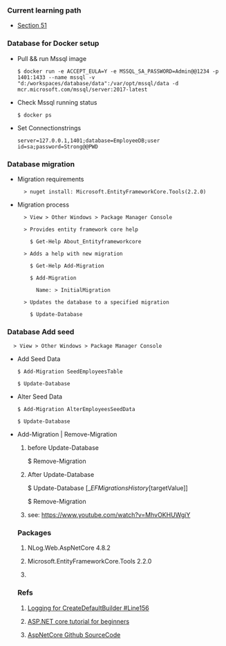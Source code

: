 ### Current learning path

* [Section 51](https://www.youtube.com/watch?v=qDUS8ocavBU)

### Database for Docker setup

- Pull && run Mssql image

      $ docker run -e ACCEPT_EULA=Y -e MSSQL_SA_PASSWORD=Admin@@1234 -p 1401:1433 --name mssql -v "d:/workspaces/database/data":/var/opt/mssql/data -d mcr.microsoft.com/mssql/server:2017-latest

- Check Mssql running status

      $ docker ps

- Set Connectionstrings

      server=127.0.0.1,1401;database=EmployeeDB;user id=sa;password=Strong@@PWD


### Database migration

- Migration requirements

        > nuget install: Microsoft.EntityFrameworkCore.Tools(2.2.0)

- Migration process

        > View > Other Windows > Package Manager Console

        > Provides entity framework core help

          $ Get-Help About_Entityframeworkcore

        > Adds a help with new migration

          $ Get-Help Add-Migration

          $ Add-Migration

            Name: > InitialMigration

        > Updates the database to a specified migration

          $ Update-Database

### Database Add seed

      > View > Other Windows > Package Manager Console

- Add Seed Data
 
      $ Add-Migration SeedEmployeesTable

      $ Update-Database

- Alter Seed Data

      $ Add-Migration AlterEmployeesSeedData

      $ Update-Database

- Add-Migration | Remove-Migration

  1. before Update-Database

      $ Remove-Migration

  2. After Update-Database

      $ Update-Database [__EFMigrationsHistory_[targetValue]]

      $ Remove-Migration

  3. see: https://www.youtube.com/watch?v=MhvOKHUWgiY

  ### Packages

  1. NLog.Web.AspNetCore 4.8.2

  2. Microsoft.EntityFrameworkCore.Tools 2.2.0

  3. 

  ### Refs

  1. [Logging for CreateDefaultBuilder #Line156](https://github.com/dotnet/aspnetcore/blob/master/src/DefaultBuilder/src/WebHost.cs)

  2. [ASP.NET core tutorial for beginners](https://www.youtube.com/playlist?list=PL6n9fhu94yhVkdrusLaQsfERmL_Jh4XmU)

  3. [AspNetCore Github SourceCode](https://github.com/dotnet/aspnetcore)
